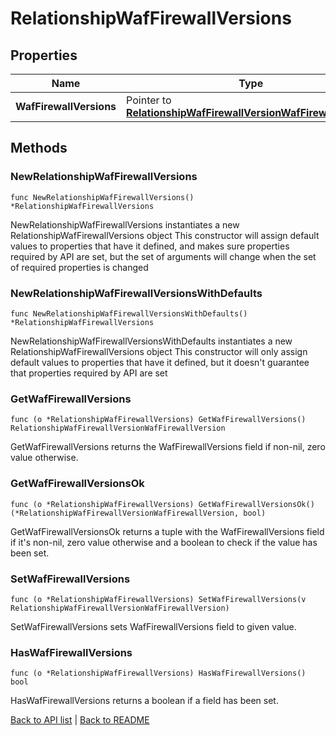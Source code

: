 # RelationshipWafFirewallVersions

## Properties

Name | Type | Description | Notes
------------ | ------------- | ------------- | -------------
**WafFirewallVersions** | Pointer to [**RelationshipWafFirewallVersionWafFirewallVersion**](RelationshipWafFirewallVersionWafFirewallVersion.md) |  | [optional] 

## Methods

### NewRelationshipWafFirewallVersions

`func NewRelationshipWafFirewallVersions() *RelationshipWafFirewallVersions`

NewRelationshipWafFirewallVersions instantiates a new RelationshipWafFirewallVersions object
This constructor will assign default values to properties that have it defined,
and makes sure properties required by API are set, but the set of arguments
will change when the set of required properties is changed

### NewRelationshipWafFirewallVersionsWithDefaults

`func NewRelationshipWafFirewallVersionsWithDefaults() *RelationshipWafFirewallVersions`

NewRelationshipWafFirewallVersionsWithDefaults instantiates a new RelationshipWafFirewallVersions object
This constructor will only assign default values to properties that have it defined,
but it doesn't guarantee that properties required by API are set

### GetWafFirewallVersions

`func (o *RelationshipWafFirewallVersions) GetWafFirewallVersions() RelationshipWafFirewallVersionWafFirewallVersion`

GetWafFirewallVersions returns the WafFirewallVersions field if non-nil, zero value otherwise.

### GetWafFirewallVersionsOk

`func (o *RelationshipWafFirewallVersions) GetWafFirewallVersionsOk() (*RelationshipWafFirewallVersionWafFirewallVersion, bool)`

GetWafFirewallVersionsOk returns a tuple with the WafFirewallVersions field if it's non-nil, zero value otherwise
and a boolean to check if the value has been set.

### SetWafFirewallVersions

`func (o *RelationshipWafFirewallVersions) SetWafFirewallVersions(v RelationshipWafFirewallVersionWafFirewallVersion)`

SetWafFirewallVersions sets WafFirewallVersions field to given value.

### HasWafFirewallVersions

`func (o *RelationshipWafFirewallVersions) HasWafFirewallVersions() bool`

HasWafFirewallVersions returns a boolean if a field has been set.


[Back to API list](../README.md#documentation-for-api-endpoints) | [Back to README](../README.md)
